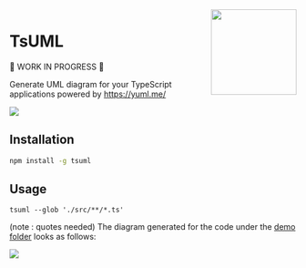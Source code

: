 <img src="/assets/logo.png" width="150" align="right" />

# TsUML

:construction: WORK IN PROGRESS :construction:

Generate UML diagram for your TypeScript applications powered by https://yuml.me/

![](/assets/cli-preview.gif)

## Installation

```sh
npm install -g tsuml
```

## Usage

```
tsuml --glob './src/**/*.ts'
```
(note : quotes needed)
The diagram generated for the code under the [demo folder](https://github.com/remojansen/TsUML/tree/master/src/demo) looks as follows:

![](/assets/uml_diagram.svg)
